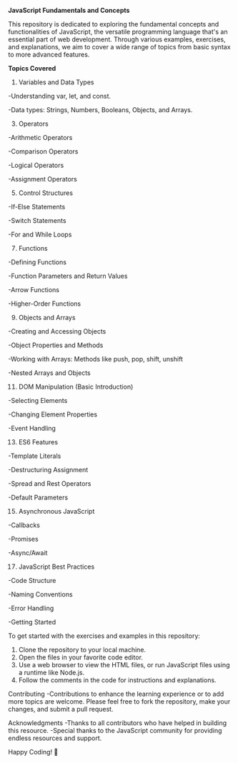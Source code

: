 **JavaScript Fundamentals and Concepts**

This repository is dedicated to exploring the fundamental concepts and functionalities of JavaScript, the versatile programming language that's an essential part of web development.
Through various examples, exercises, and explanations, we aim to cover a wide range of topics from basic syntax to more advanced features.

**Topics Covered**

1. Variables and Data Types

-Understanding var, let, and const.

-Data types: Strings, Numbers, Booleans, Objects, and Arrays.

3. Operators

-Arithmetic Operators

-Comparison Operators

-Logical Operators

-Assignment Operators

5. Control Structures
   
-If-Else Statements

-Switch Statements

-For and While Loops

7. Functions

-Defining Functions

-Function Parameters and Return Values

-Arrow Functions

-Higher-Order Functions

9. Objects and Arrays
    
-Creating and Accessing Objects

-Object Properties and Methods

-Working with Arrays: Methods like push, pop, shift, unshift

-Nested Arrays and Objects

11. DOM Manipulation (Basic Introduction)

-Selecting Elements

-Changing Element Properties

-Event Handling

13. ES6 Features

-Template Literals

-Destructuring Assignment

-Spread and Rest Operators

-Default Parameters

15. Asynchronous JavaScript
    
-Callbacks

-Promises

-Async/Await

17. JavaScript Best Practices

-Code Structure

-Naming Conventions

-Error Handling

-Getting Started

To get started with the exercises and examples in this repository:

1. Clone the repository to your local machine.
2. Open the files in your favorite code editor.
3. Use a web browser to view the HTML files, or run JavaScript files using a runtime like Node.js.
4. Follow the comments in the code for instructions and explanations.

Contributing
-Contributions to enhance the learning experience or to add more topics are welcome. Please feel free to fork the repository, make your changes, and submit a pull request.

Acknowledgments
-Thanks to all contributors who have helped in building this resource.
-Special thanks to the JavaScript community for providing endless resources and support.

Happy Coding! 🚀

